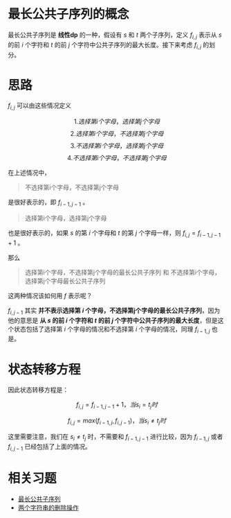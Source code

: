# 最长公共子序列的概念

最长公共子序列是 __线性dp__ 的一种，假设有 $s$ 和 $t$ 两个子序列，定义 $f_{i, j}$ 表示从 $s$ 的前 $i$ 个字符和 $t$ 的前 $j$ 个字符中公共子序列的最大长度。接下来考虑 $f_{i,j}$ 的划分。

# 思路

$f_{i,j}$ 可以由这些情况定义

$$
1.选择第i个字母，选择第j个字母
$$
$$
2.选择第i个字母，不选择第j个字母
$$
$$
3.不选择第i个字母，选择第j个字母
$$
$$
4.不选择第i个字母，不选择第j个字母
$$

在上述情况中，

> 不选择第i个字母，不选择第j个字母

是很好表示的，即 $f_{i-1,j-1}$ 。

> 选择第i个字母，选择第j个字母

也是很好表示的，如果 $s$ 的第 $i$ 个字母和 $t$ 的第 $j$ 个字母一样，则 $f_{i,j} = f_{i-1,j-1} + 1$ 。

那么
> 选择第i个字母，不选择第j个字母的最长公共子序列 和 不选择第i个字母，选择第j个字母最长公共子序列

这两种情况该如何用 $f$ 表示呢？

$f_{i,j-1}$ 其实 __并不表示选择第 $i$ 个字母，不选择第j个字母的最长公共子序列__，因为他的意思是 __从 $s$ 的前 $i$ 个字符和 $t$ 的前 $j$ 个字符中公共子序列的最大长度__，但是这个状态包括了选择第 $i$ 个字母的情况和不选择第 $i$ 个字母的情况，同理 $f_{i-1,j}$ 也是。

# 状态转移方程
因此状态转移方程是：

$$
f_{i,j} = f_{i-1,j-1} + 1，当 s_{i} = t_{j} 时
$$

$$
f_{i,j} = max(f_{i-1,j}, f_{i,j-1})，当s_{i} \neq t_{j} 时
$$

这里需要注意，我们在 $s_{i} \neq t_{j}$ 时，不需要和 $f_{i-1,j-1}$ 进行比较，因为 $f_{i-1,j}$ 或者 $f_{i,j-1}$ 已经包括了上面的情况。

# 相关习题
- [最长公共子序列](https://leetcode.cn/problems/longest-common-subsequence/description/)
- [两个字符串的删除操作](https://leetcode.cn/problems/delete-operation-for-two-strings/description/)